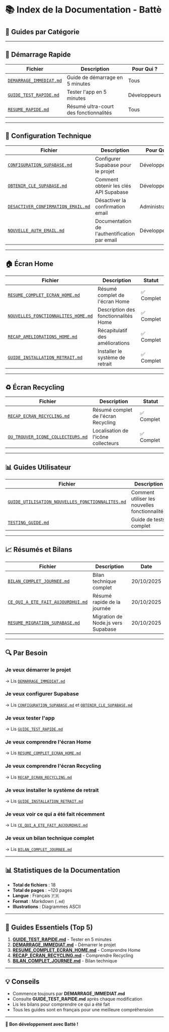 # 📚 Index de la Documentation - Battè

## 🎯 Guides par Catégorie

---

## 🚀 Démarrage Rapide

| Fichier | Description | Pour Qui ? |
|---------|-------------|------------|
| [`DEMARRAGE_IMMEDIAT.md`](DEMARRAGE_IMMEDIAT.md) | Guide de démarrage en 5 minutes | Tous |
| [`GUIDE_TEST_RAPIDE.md`](GUIDE_TEST_RAPIDE.md) | Tester l'app en 5 minutes | Développeurs |
| [`RESUME_RAPIDE.md`](RESUME_RAPIDE.md) | Résumé ultra-court des fonctionnalités | Tous |

---

## 🔧 Configuration Technique

| Fichier | Description | Pour Qui ? |
|---------|-------------|------------|
| [`CONFIGURATION_SUPABASE.md`](CONFIGURATION_SUPABASE.md) | Configurer Supabase pour le projet | Développeurs |
| [`OBTENIR_CLE_SUPABASE.md`](OBTENIR_CLE_SUPABASE.md) | Comment obtenir les clés API Supabase | Développeurs |
| [`DESACTIVER_CONFIRMATION_EMAIL.md`](DESACTIVER_CONFIRMATION_EMAIL.md) | Désactiver la confirmation email | Administrateurs |
| [`NOUVELLE_AUTH_EMAIL.md`](NOUVELLE_AUTH_EMAIL.md) | Documentation de l'authentification par email | Développeurs |

---

## 🏠 Écran Home

| Fichier | Description | Statut |
|---------|-------------|--------|
| [`RESUME_COMPLET_ECRAN_HOME.md`](RESUME_COMPLET_ECRAN_HOME.md) | Résumé complet de l'écran Home | ✅ Complet |
| [`NOUVELLES_FONCTIONNALITES_HOME.md`](NOUVELLES_FONCTIONNALITES_HOME.md) | Description des fonctionnalités Home | ✅ Complet |
| [`RECAP_AMELIORATIONS_HOME.md`](RECAP_AMELIORATIONS_HOME.md) | Récapitulatif des améliorations | ✅ Complet |
| [`GUIDE_INSTALLATION_RETRAIT.md`](GUIDE_INSTALLATION_RETRAIT.md) | Installer le système de retrait | ✅ Complet |

---

## ♻️ Écran Recycling

| Fichier | Description | Statut |
|---------|-------------|--------|
| [`RECAP_ECRAN_RECYCLING.md`](RECAP_ECRAN_RECYCLING.md) | Résumé complet de l'écran Recycling | ✅ Complet |
| [`OU_TROUVER_ICONE_COLLECTEURS.md`](OU_TROUVER_ICONE_COLLECTEURS.md) | Localisation de l'icône collecteurs | ✅ Complet |

---

## 📊 Guides Utilisateur

| Fichier | Description | Pour Qui ? |
|---------|-------------|------------|
| [`GUIDE_UTILISATION_NOUVELLES_FONCTIONNALITES.md`](GUIDE_UTILISATION_NOUVELLES_FONCTIONNALITES.md) | Comment utiliser les nouvelles fonctionnalités | Utilisateurs |
| [`TESTING_GUIDE.md`](TESTING_GUIDE.md) | Guide de tests complet | Testeurs |

---

## 📈 Résumés et Bilans

| Fichier | Description | Date |
|---------|-------------|------|
| [`BILAN_COMPLET_JOURNEE.md`](BILAN_COMPLET_JOURNEE.md) | Bilan technique complet | 20/10/2025 |
| [`CE_QUI_A_ETE_FAIT_AUJOURDHUI.md`](CE_QUI_A_ETE_FAIT_AUJOURDHUI.md) | Résumé rapide de la journée | 20/10/2025 |
| [`RESUME_MIGRATION_SUPABASE.md`](RESUME_MIGRATION_SUPABASE.md) | Migration de Node.js vers Supabase | 20/10/2025 |

---

## 🔍 Par Besoin

### Je veux démarrer le projet
→ Lis [`DEMARRAGE_IMMEDIAT.md`](DEMARRAGE_IMMEDIAT.md)

### Je veux configurer Supabase
→ Lis [`CONFIGURATION_SUPABASE.md`](CONFIGURATION_SUPABASE.md) et [`OBTENIR_CLE_SUPABASE.md`](OBTENIR_CLE_SUPABASE.md)

### Je veux tester l'app
→ Lis [`GUIDE_TEST_RAPIDE.md`](GUIDE_TEST_RAPIDE.md)

### Je veux comprendre l'écran Home
→ Lis [`RESUME_COMPLET_ECRAN_HOME.md`](RESUME_COMPLET_ECRAN_HOME.md)

### Je veux comprendre l'écran Recycling
→ Lis [`RECAP_ECRAN_RECYCLING.md`](RECAP_ECRAN_RECYCLING.md)

### Je veux installer le système de retrait
→ Lis [`GUIDE_INSTALLATION_RETRAIT.md`](GUIDE_INSTALLATION_RETRAIT.md)

### Je veux voir ce qui a été fait récemment
→ Lis [`CE_QUI_A_ETE_FAIT_AUJOURDHUI.md`](CE_QUI_A_ETE_FAIT_AUJOURDHUI.md)

### Je veux un bilan technique complet
→ Lis [`BILAN_COMPLET_JOURNEE.md`](BILAN_COMPLET_JOURNEE.md)

---

## 📊 Statistiques de la Documentation

- **Total de fichiers** : 18
- **Total de pages** : ~120 pages
- **Langue** : Français 🇫🇷
- **Format** : Markdown (`.md`)
- **Illustrations** : Diagrammes ASCII

---

## 🎯 Guides Essentiels (Top 5)

1. **[GUIDE_TEST_RAPIDE.md](GUIDE_TEST_RAPIDE.md)** - Tester en 5 minutes
2. **[DEMARRAGE_IMMEDIAT.md](DEMARRAGE_IMMEDIAT.md)** - Démarrer le projet
3. **[RESUME_COMPLET_ECRAN_HOME.md](RESUME_COMPLET_ECRAN_HOME.md)** - Comprendre Home
4. **[RECAP_ECRAN_RECYCLING.md](RECAP_ECRAN_RECYCLING.md)** - Comprendre Recycling
5. **[BILAN_COMPLET_JOURNEE.md](BILAN_COMPLET_JOURNEE.md)** - Bilan technique

---

## 💡 Conseils

- Commence toujours par **DEMARRAGE_IMMEDIAT.md**
- Consulte **GUIDE_TEST_RAPIDE.md** après chaque modification
- Lis les bilans pour comprendre ce qui a été fait
- Tous les guides sont en français pour une meilleure compréhension

---

**🚀 Bon développement avec Battè !**

